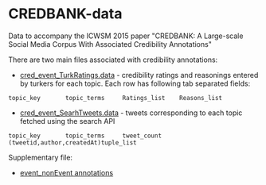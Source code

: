 # CREDBANK-data
Data to accompany the ICWSM 2015 paper "CREDBANK: A Large-scale Social Media Corpus With Associated Credibility Annotations"


There are two main files associated with credibility annotations:

 * [cred_event_TurkRatings.data](https://s3-us-west-2.amazonaws.com/credbank/cred_event_TurkRatings.data) - credibility ratings and reasonings entered by turkers for each topic. Each row has following tab separated fields:
 
 ```
topic_key       topic_terms     Ratings_list    Reasons_list
```
 * [cred_event_SearhTweets.data](https://s3-us-west-2.amazonaws.com/credbank/cred_event_SearchTweets.data) - tweets corresponding to each topic fetched using the search API
 ```
 topic_key       topic_terms     tweet_count     (tweetid,author,createdAt)tuple_list
 ```
 
 Supplementary file:
 * [event_nonEvent annotations](https://s3-us-west-2.amazonaws.com/credbank/event_nonEvent_22Jan_26Feb.data)
